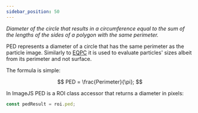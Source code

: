 ```yaml
---
sidebar_position: 50
---
```


_Diameter of the circle that results in a circumference equal to the sum of the lengths of the sides of a polygon with the same perimeter._

PED represents a diameter of a circle that has the same perimeter as the particle image.
Similarly to [EQPC](./EQPC.md 'internal link on eqpc') it is used to evaluate particles' sizes albeit from its perimeter and not surface.

The formula is simple:

$$
PED = \frac{Perimeter}{\pi};
$$

In ImageJS PED is a ROI class accessor that returns a diameter in pixels:

```ts
const pedResult = roi.ped;
```
